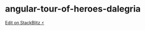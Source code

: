 # angular-tour-of-heroes-dalegria

[Edit on StackBlitz ⚡️](https://stackblitz.com/edit/angular-tour-of-heroes-dalegria)